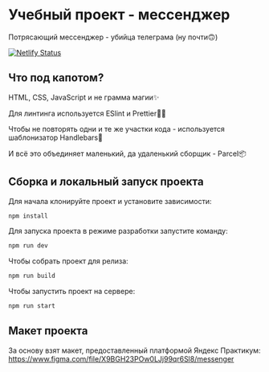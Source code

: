 # Учебный проект - мессенджер

Потрясающий мессенджер - убийца телеграма (ну почти🙃)

[![Netlify Status](https://api.netlify.com/api/v1/badges/b8d2f82a-ce3b-4f9e-adde-caba23c29efe/deploy-status)](https://app.netlify.com/sites/messenger-yap/deploys)

## Что под капотом?

HTML, CSS, JavaScript и не грамма магии✨

Для линтинга используется ESlint и Prettier👨‍🔧

Чтобы не повторять одни и те же участки кода - используется шаблонизатор Handlebars🧩

И всё это объединяет маленький, да удаленький сборщик - Parcel📦

## Сборка и локальный запуск проекта

Для начала клонируйте проект и установите зависимости:

```sh
npm install
```

Для запуска проекта в режиме разработки запустите команду:

```sh
npm run dev
```

Чтобы собрать проект для релиза:

```sh
npm run build
```

Чтобы запустить проект на сервере:

```sh
npm run start
```

## Макет проекта

За основу взят макет, предоставленный платформой Яндекс Практикум:
<https://www.figma.com/file/X9BGH23POw0LJj99qr6Sl8/messenger>
